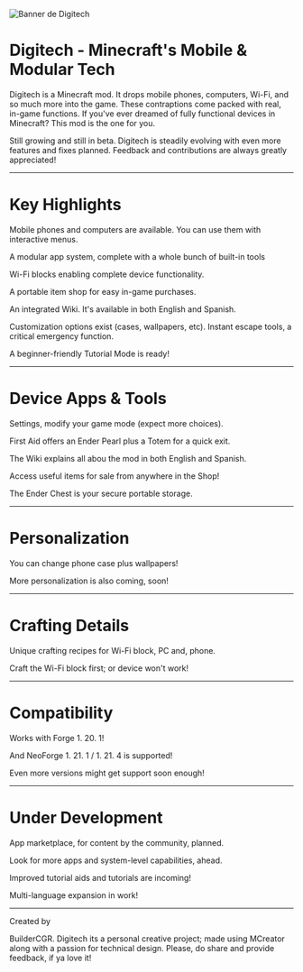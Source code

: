 ![Banner de Digitech](https://cdn.modrinth.com/data/cached_images/0ed66f884eaccd3771f105038352370e548763df.png)
# Digitech - Minecraft's Mobile & Modular Tech

Digitech is a Minecraft mod. It drops mobile phones, computers, Wi-Fi, and so much more into the game. These contraptions come packed with real, in-game functions.
If you've ever dreamed of fully functional devices in Minecraft? This mod is the one for you.

Still growing and still in beta. Digitech is steadily evolving with even more features and fixes planned. Feedback and contributions are always greatly appreciated!

---

# Key Highlights

Mobile phones and computers are available. You can use them with interactive menus.

A modular app system, complete with a whole bunch of built-in tools

Wi-Fi blocks enabling complete device functionality.

A portable item shop for easy in-game purchases.

An integrated Wiki. It's available in both English and Spanish.

Customization options exist (cases, wallpapers, etc).
Instant escape tools, a critical emergency function.

A beginner-friendly Tutorial Mode is ready!

---

# Device Apps & Tools

Settings, modify your game mode (expect more choices).

First Aid offers an Ender Pearl plus a Totem for a quick exit.

The Wiki explains all abou the mod in both English and Spanish.

Access useful items for sale from anywhere in the Shop!

The Ender Chest is your secure portable storage.

---

# Personalization

You can change phone case plus wallpapers!

More personalization is also coming, soon!

---

# Crafting Details

Unique crafting recipes for Wi-Fi block, PC and, phone.

Craft the Wi-Fi block first; or device won't work!

---

# Compatibility

Works with Forge 1. 20. 1!

And NeoForge 1. 21. 1 / 1. 21. 4 is supported!

Even more versions might get support soon enough!

---

# Under Development

App marketplace, for content by the community, planned.

Look for more apps and system-level capabilities, ahead.

Improved tutorial aids and tutorials are incoming!

Multi-language expansion in work!

---

Created by

BuilderCGR.
Digitech its a personal creative project; made using MCreator along with a passion for technical design.
Please, do share and provide feedback, if ya love it!
